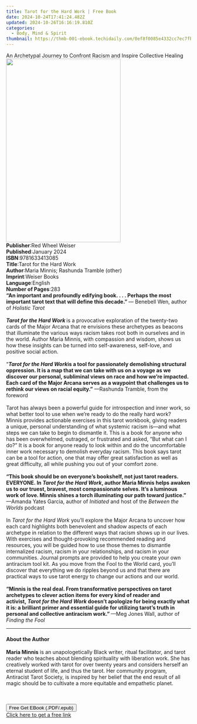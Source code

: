 ```yaml
---
title: Tarot for the Hard Work | Free Book
date: 2024-10-24T17:41:24.482Z
updated: 2024-10-26T16:16:19.810Z
categories:
  - Body, Mind & Spirit
thumbnail: https://thmb-001-ebook.techidaily.com/0ef8f0085e4332cc7ec7fb2ab746811ad4eca4127b5dd27a519fa4263efedbb6.jpg
---
```

<main id="book-container">
  <div class="flex flex-col">
    <div class="book-brief flex-1 py-6 px-4 sm:p-6 md:py-10 md:px-8">
      <!-- brief-->
      <div class="book-brief-main">
        An Archetypal Journey to Confront Racism and Inspire Collective Healing
      </div>
    </div>
    <div
      class="book-meta-info flex-1 grid gap-4 col-start-1 col-end-3 row-start-1 sm:mb-6 sm:grid-cols-4 lg:gap-6 lg:col-start-2 lg:row-end-6 lg:row-span-6 lg:mb-0"
    >
      <div
        class="book-meta-info-left place-content-center mt-4 p-4 text-sm leading-6 col-start-2 col-span-2 dark:text-slate-400"
      >
        <img
          class="w-full h-500 object-cover rounded-lg sm:h-255 sm:col-span-2 lg:col-span-full"
          src="https://img-001-ebook.techidaily.com/b3a4a4d7f7711751c192eb10dcda6724fa22cf3a71a0fd0cd5b2b9df641aecd1.jpg"
          alt=""
          width="312"
          height="500"
        />
      </div>
      <div
        class="book-meta-info-right mt-2 col-start-1 row-start-2 col-span-3 self-center"
      >
        <!-- meta data  -->
        <div class="flex flex-col px-4 md:px-8">
          <div class="flex-1">
            <strong>Publisher</strong>:<span class="px-2"
              >Red Wheel Weiser</span
            >
          </div>
          <div class="flex-1">
            <strong>Published</strong>:<span class="px-2">January 2024</span>
          </div>
          <div class="flex-1">
            <strong>ISBN</strong>:<span class="px-2">9781633413085</span>
          </div>
          <div class="flex-1">
            <strong>Title</strong>:<span class="px-2"
              >Tarot for the Hard Work</span
            >
          </div>
          <div class="flex-1">
            <strong>Author</strong>:<span class="px-2"
              >Maria Minnis; Rashunda Tramble (other)</span
            >
          </div>
          <div class="flex-1">
            <strong>Imprint</strong>:<span class="px-2">Weiser Books</span>
          </div>
          <div class="flex-1">
            <strong>Language</strong>:<span class="px-2">English</span>
          </div>
          <div class="flex-1">
            <strong>Number of Pages</strong>:<span class="px-2">283</span>
          </div>
        </div>
      </div>
    </div>
    <div class="book-description flex-1 py-6 px-4 sm:p-6 md:py-10 md:px-8">
      <div class="book-description-main">
        <div accordion-content="" id="description">
          <b
            >“An important and profoundly edifying book. . . . Perhaps the most
            important tarot text that will define this decade.” </b
          >—&nbsp;Benebell Wen, author of <i>Holistic Tarot</i><br />
          &nbsp;<br /><b><i>Tarot for the Hard Work&nbsp;</i></b
          >is a provocative exploration of the twenty-two cards of the Major
          Arcana that re envisions these archetypes as beacons that illuminate
          the various ways racism takes root both in ourselves and in the world.
          Author Maria Minnis, with compassion and wisdom, shows us how these
          insights can be turned into self-awareness, self-love, and positive
          social action.<br />
          &nbsp;<br />
          “<i><b>Tarot for the Hard Work</b></i
          ><b
            >is a tool for passionately demolishing structural oppression. It is
            a map that we can take with us on a voyage as we discover our
            personal, subliminal views on race and how we’re impacted. Each card
            of the Major Arcana serves as a waypoint that challenges us to
            rethink our views on racial equity.”</b
          >
          —Rashunda Tramble, from the foreword<br />
          &nbsp;<br />
          Tarot has always been a powerful guide for introspection and inner
          work, so what better tool to use when we’re ready to do the really
          hard work? Minnis&nbsp;provides actionable exercises in this tarot
          workbook, giving readers a unique, personal understanding of what
          systemic racism is—and what steps we can take to begin to dismantle
          it. This is a book for anyone who has been overwhelmed, outraged, or
          frustrated and asked, “But what can I do?” It is a book for anyone
          ready to look within and do the uncomfortable inner work necessary to
          demolish everyday racism. This book says tarot can be a tool for
          action, one that may offer great satisfaction as well as great
          difficulty, all while pushing you out of your comfort zone.<br />
          &nbsp;<br /><b
            >“This book should be on everyone’s bookshelf, not just tarot
            readers. EVERYONE. In <i>Tarot for the Hard Work</i>, author Maria
            Minnis helps awaken us to our truest, bravest, most compassionate
            selves. It’s a luminous work of love. Minnis shines a torch
            illuminating our path toward justice.”</b
          >
          —Amanda Yates Garcia, author of <i>Initiated </i>and host of the
          <i>Between the Worlds</i> podcast<br />
          &nbsp;<br />
          In <i>Tarot for the Hard Work</i> you’ll explore the Major Arcana to
          uncover how each card highlights both benevolent and shadow aspects of
          each archetype in relation to the different ways that racism shows up
          in our lives. With exercises and thought-provoking recommended reading
          and resources, you will be guided how to use those themes to dismantle
          internalized racism, racism in your relationships, and racism in your
          communities. Journal prompts are provided to help you create your own
          antiracism tool kit. As you move from the Fool to the World card,
          you’ll discover that everything we do ripples beyond us and that there
          are practical ways to use tarot energy to change our actions and our
          world.<br />
          &nbsp;<br /><b
            >“Minnis is the real deal. From transformative perspectives on tarot
            archetypes to clever action items for every kind of reader and
            activist,&nbsp;<i>Tarot for the Hard Work&nbsp;</i>doesn’t apologize
            for being exactly what it is: a brilliant primer and essential guide
            for utilizing tarot’s truth in personal and collective antiracism
            work.”&nbsp;</b
          >—Meg Jones Wall, author of <i>Finding the Fool</i>
        </div>
        <div class="accordion-fader"></div>
      </div>
    </div>
    <div class="book-excerpts flex-1 py-6 px-4 sm:p-6 md:py-10 md:px-8">
      <!-- excerpts-->
      <div class="book-excerpts-main">
        <hr />
        <h4 class="placeholder placeholder-heading">
          <span>About the Author</span>
        </h4>
        <p>
          <b>Maria Minnis</b> is an unapologetically Black writer, ritual
          facilitator, and tarot reader who teaches about blending spirituality
          with liberation work. She has creatively worked with tarot for over
          twenty years and considers herself an eternal student of life, and
          thus the tarot. Her community program, Antiracist Tarot Society, is
          inspired by her belief that the end result of all magic should be to
          cultivate a more equitable and empathetic planet.<br /><br /><br />
        </p>
      </div>
    </div>
    <div
      class="book-about-author flex-1 py-6 px-4 sm:p-6 md:py-10 md:px-8"
    ></div>
    <div class="book-free-get flex-1 py-6 px-4 sm:p-6 md:py-10 md:px-8">
      <button
        id="btn-free-get"
        class="bg-blue-500 hover:bg-blue-700 text-white font-bold py-2 px-4 rounded"
      >
        Free Get EBook (.PDF/.epub)
      </button>
      <div id="countdown-display" class="px-2 text-lg mt-2"></div>
      <a
        id="free-link"
        class="hidden bg-blue-500 hover:bg-blue-700 text-white font-bold py-2 px-4 rounded"
        href="https://www.ebooks.com/en-us/book/210780133/tarot-for-the-hard-work/maria-minnis/"
        target="_blank"
        >Click here to get a free link</a
      >
    </div>
    <script>
      let countdownTime = 0;
      let countdownInterval = null;
      document
        .getElementById('btn-free-get')
        .addEventListener('click', startCountdown);
      function startCountdown() {
        countdownTime = new Date().getTime() + 60000 * 3;
        countdownInterval = setInterval(updateCountdown, 1000);
        document.getElementById('btn-free-get').disabled = true;
        document
          .getElementById('btn-free-get')
          .classList.add('bg-gray-500', 'cursor-not-allowed');
      }
      function updateCountdown() {
        let currentTime = new Date().getTime();
        let timeLeft = countdownTime - currentTime;
        let secondsLeft = Math.floor(timeLeft / 1000);
        document.getElementById('countdown-display').innerHTML =
          `Remaining time: ${secondsLeft} seconds.`;
        if (secondsLeft <= 0) {
          clearInterval(countdownInterval);
          document.getElementById('btn-free-get').classList.add('hidden');
          document.getElementById('free-link').classList.remove('hidden');
          document.getElementById('countdown-display').innerHTML = '';
        }
      }
    </script>
  </div>
</main>

<ins class="adsbygoogle"
      style="display:block"
      data-ad-client="ca-pub-7571918770474297"
      data-ad-slot="8358498916"
      data-ad-format="auto"
      data-full-width-responsive="true"></ins>
    